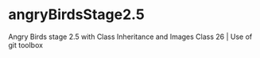 # angryBirdsStage2.5
Angry Birds stage 2.5 with Class Inheritance and Images
Class 26 | Use of git toolbox